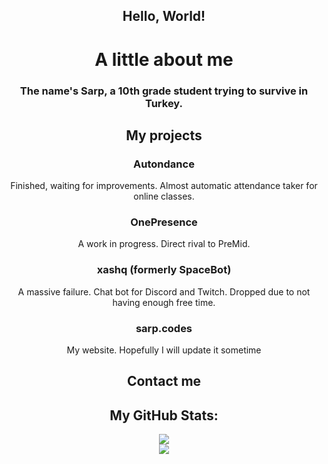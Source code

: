 ## <div align=center>Hello, World!</div>

# <div align=center>A little about me</div>

### <div align=center>The name's Sarp, a 10th grade student trying to survive in Turkey. </div>

## <div align=center>My projects</div>

### <div align=center>Autondance</div>

<div align=center>Finished, waiting for improvements. Almost automatic attendance taker for online classes.</div>

### <div align=center>OnePresence</div>

<div align=center>A work in progress. Direct rival to PreMid.</div>

### <div align=center>xashq (formerly SpaceBot)</div>

<div align=center>A massive failure. Chat bot for Discord and Twitch. Dropped due to not having enough free time.</div>

### <div align=center>sarp.codes</div>

<div align=center>My website. Hopefully I will update it sometime</div>

## <div align=center>Contact me</div>

<div align=center><a href="http://www.sarp.codes/sites/findMe/findMe.html"></a></div>

## <div align=center>My GitHub Stats:</div>

<div align=center><img src="https://github-readme-stats.vercel.app/api?username=ssarpv&show_icons=true&" /></div>
<div align=center><img src="https://github-readme-stats.vercel.app/api/top-langs/?username=ssarpv&layout=compact" /></div>
